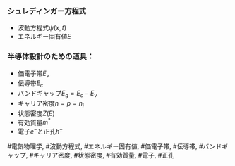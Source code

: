 ### シュレディンガー方程式
- 波動方程式$\psi(x, t)$
- エネルギー固有値$E$

### 半導体設計のための道具：
- 価電子帯$E_v$
- 伝導帯$E_c$
- バンドギャップ$E_g = E_c - E_v$
- キャリア密度$n = p = n_i$
- 状態密度$Z(E)$
- 有効質量$m^*$
- 電子$e^-$と正孔$h^+$

#電気物理学, #波動方程式, #エネルギー固有値, #価電子帯, #伝導帯, #バンドギャップ, #キャリア密度, #状態密度, #有効質量, #電子, #正孔